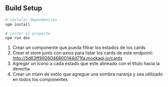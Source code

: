 


## Build Setup

``` bash
# instalar dependencias
npm install

# correr el proyecto
npm run dev

```

1. Crear un componente que pueda filtrar los estados de los cards
2. Crear el store junto con axios para listar los cards de este endpoint: <http://5d63ff9926046800144d71fa.mockapi.io/cards>
3. Agregar un icono a cada estado que este alineado con el titulo hacia la derecha
4. Crear un mixin de estilo que agregue una sombra naranja y sea utilizado en todos los componentes
